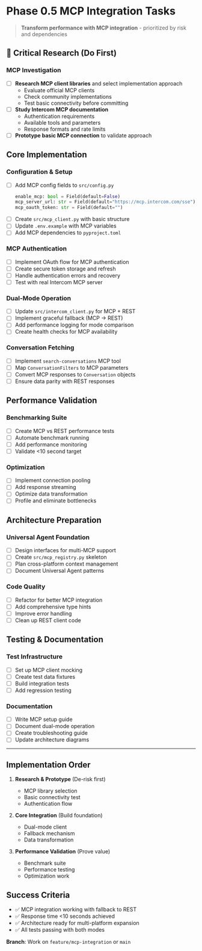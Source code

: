 # Phase 0.5 MCP Integration Tasks

> **Transform performance with MCP integration** - prioritized by risk and dependencies

## 🚧 Critical Research (Do First)

### MCP Investigation
- [ ] **Research MCP client libraries** and select implementation approach
  - Evaluate official MCP clients
  - Check community implementations
  - Test basic connectivity before committing
- [ ] **Study Intercom MCP documentation**
  - Authentication requirements
  - Available tools and parameters
  - Response formats and rate limits
- [ ] **Prototype basic MCP connection** to validate approach

## Core Implementation

### Configuration & Setup
- [ ] Add MCP config fields to `src/config.py`
  ```python
  enable_mcp: bool = Field(default=False)
  mcp_server_url: str = Field(default="https://mcp.intercom.com/sse")
  mcp_oauth_token: str = Field(default="")
  ```
- [ ] Create `src/mcp_client.py` with basic structure
- [ ] Update `.env.example` with MCP variables
- [ ] Add MCP dependencies to `pyproject.toml`

### MCP Authentication
- [ ] Implement OAuth flow for MCP authentication
- [ ] Create secure token storage and refresh
- [ ] Handle authentication errors and recovery
- [ ] Test with real Intercom MCP server

### Dual-Mode Operation
- [ ] Update `src/intercom_client.py` for MCP + REST
- [ ] Implement graceful fallback (MCP → REST)
- [ ] Add performance logging for mode comparison
- [ ] Create health checks for MCP availability

### Conversation Fetching
- [ ] Implement `search-conversations` MCP tool
- [ ] Map `ConversationFilters` to MCP parameters
- [ ] Convert MCP responses to `Conversation` objects
- [ ] Ensure data parity with REST responses

## Performance Validation

### Benchmarking Suite
- [ ] Create MCP vs REST performance tests
- [ ] Automate benchmark running
- [ ] Add performance monitoring
- [ ] Validate <10 second target

### Optimization
- [ ] Implement connection pooling
- [ ] Add response streaming
- [ ] Optimize data transformation
- [ ] Profile and eliminate bottlenecks

## Architecture Preparation

### Universal Agent Foundation
- [ ] Design interfaces for multi-MCP support
- [ ] Create `src/mcp_registry.py` skeleton
- [ ] Plan cross-platform context management
- [ ] Document Universal Agent patterns

### Code Quality
- [ ] Refactor for better MCP integration
- [ ] Add comprehensive type hints
- [ ] Improve error handling
- [ ] Clean up REST client code

## Testing & Documentation

### Test Infrastructure
- [ ] Set up MCP client mocking
- [ ] Create test data fixtures
- [ ] Build integration tests
- [ ] Add regression testing

### Documentation
- [ ] Write MCP setup guide
- [ ] Document dual-mode operation
- [ ] Create troubleshooting guide
- [ ] Update architecture diagrams

---

## Implementation Order

1. **Research & Prototype** (De-risk first)
   - MCP library selection
   - Basic connectivity test
   - Authentication flow

2. **Core Integration** (Build foundation)
   - Dual-mode client
   - Fallback mechanism
   - Data transformation

3. **Performance Validation** (Prove value)
   - Benchmark suite
   - Performance testing
   - Optimization work

## Success Criteria

- ✅ MCP integration working with fallback to REST
- ✅ Response time <10 seconds achieved
- ✅ Architecture ready for multi-platform expansion
- ✅ All tests passing with both modes

**Branch**: Work on `feature/mcp-integration` or `main`
